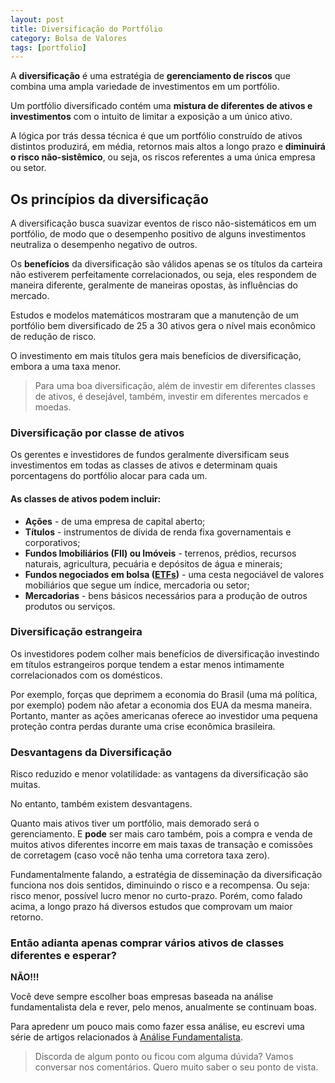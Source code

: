```yaml
---
layout: post
title: Diversificação do Portfólio
category: Bolsa de Valores
tags: [portfolio]
---
```


A **diversificação** é uma estratégia de **gerenciamento de riscos** que combina uma ampla variedade de investimentos em um portfólio.

Um portfólio diversificado contém uma **mistura de diferentes de ativos e investimentos** com o intuito de limitar a exposição a um único ativo.

A lógica por trás dessa técnica é que um portfólio construído de ativos distintos produzirá, em média, retornos mais altos a longo prazo e **diminuirá o risco não-sistêmico**, ou seja, os riscos referentes a uma única empresa ou setor.

## Os princípios da diversificação

A diversificação busca suavizar eventos de risco não-sistemáticos em um portfólio, de modo que o desempenho positivo de alguns investimentos neutraliza o desempenho negativo de outros.

Os **benefícios** da diversificação são válidos apenas se os títulos da carteira não estiverem perfeitamente correlacionados, ou seja, eles respondem de maneira diferente, geralmente de maneiras opostas, às influências do mercado.

Estudos e modelos matemáticos mostraram que a manutenção de um portfólio bem diversificado de 25 a 30 ativos gera o nível mais econômico de redução de risco.

O investimento em mais títulos gera mais benefícios de diversificação, embora a uma taxa menor.

>  Para uma boa diversificação, além de investir em diferentes classes de ativos, é desejável, também, investir em diferentes mercados e moedas.

### Diversificação por classe de ativos

Os gerentes e investidores de fundos geralmente diversificam seus investimentos em todas as classes de ativos e determinam quais porcentagens do portfólio alocar para cada um.

#### As classes de ativos podem incluir:

- **Ações** - de uma empresa de capital aberto;
- **Títulos** - instrumentos de dívida de renda fixa governamentais e corporativos;
- **Fundos Imobiliários (FII) ou Imóveis** - terrenos, prédios, recursos naturais, agricultura, pecuária e depósitos de água e minerais;
- **Fundos negociados em bolsa ([ETFs](https://albertoivo.github.io/o-que-e-etf/))** - uma cesta negociável de valores mobiliários que segue um índice, mercadoria ou setor;
- **Mercadorias** - bens básicos necessários para a produção de outros produtos ou serviços.

### Diversificação estrangeira

Os investidores podem colher mais benefícios de diversificação investindo em títulos estrangeiros porque tendem a estar menos intimamente correlacionados com os domésticos.

Por exemplo, forças que deprimem a economia do Brasil (uma má política, por exemplo) podem não afetar a economia dos EUA da mesma maneira. Portanto, manter as ações americanas oferece ao investidor uma pequena proteção contra perdas durante uma crise econômica brasileira.

### Desvantagens da Diversificação

Risco reduzido e menor volatilidade: as vantagens da diversificação são muitas.

No entanto, também existem desvantagens.

Quanto mais ativos tiver um portfólio, mais demorado será o gerenciamento. E **pode** ser mais caro também, pois a compra e venda de muitos ativos diferentes incorre em mais taxas de transação e comissões de corretagem (caso você não tenha uma corretora taxa zero).

Fundamentalmente falando, a estratégia de disseminação da diversificação funciona nos dois sentidos, diminuindo o risco e a recompensa. Ou seja: risco menor, possível lucro menor no curto-prazo. Porém, como falado acima, a longo prazo há diversos estudos que comprovam um maior retorno.

### Então adianta apenas comprar vários ativos de classes diferentes e esperar?

**NÃO!!!**

Você deve sempre escolher boas empresas baseada na análise fundamentalista dela e rever, pelo menos, anualmente se continuam boas.

Para apredenr um pouco mais como fazer essa análise, eu escrevi uma série de artigos relacionados à [Análise Fundamentalista](https://albertoivo.github.io/bolsa-de-valores/).

> Discorda de algum ponto ou ficou com alguma dúvida? Vamos conversar nos comentários. Quero muito saber o seu ponto de vista.

